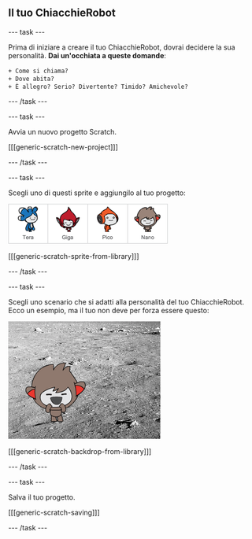 ## Il tuo ChiacchieRobot

\--- task \---

Prima di iniziare a creare il tuo ChiacchieRobot, dovrai decidere la sua personalità. **Dai un'occhiata a queste domande**:

    + Come si chiama?
    + Dove abita?
    + È allegro? Serio? Divertente? Timido? Amichevole?
    

\--- /task \---

\--- task \---

Avvia un nuovo progetto Scratch.

[[[generic-scratch-new-project]]]

\--- /task \---

\--- task \---

Scegli uno di questi sprite e aggiungilo al tuo progetto:

![Scegli un personaggio](images/chatbot-characters.png)

[[[generic-scratch-sprite-from-library]]]

\--- /task \---

\--- task \---

Scegli uno scenario che si adatti alla personalità del tuo ChiacchieRobot. Ecco un esempio, ma il tuo non deve per forza essere questo:

![Scegli uno sfondo](images/chatbot-backdrop.png)

[[[generic-scratch-backdrop-from-library]]]

\--- /task \---

\--- task \---

Salva il tuo progetto.

[[[generic-scratch-saving]]]

\--- /task \---